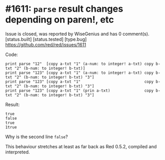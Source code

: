 
#1611: `parse` result changes depending on paren!, etc
================================================================================
Issue is closed, was reported by WiseGenius and has 0 comment(s).
[status.built] [status.tested] [type.bug]
<https://github.com/red/red/issues/1611>

Code:

```
print parse "12"  [copy a-txt "1" (a-num: to integer! a-txt) copy b-txt "2" (b-num: to integer! b-txt)]
print parse "123" [copy a-txt "1" (a-num: to integer! a-txt) copy b-txt "2" (b-num: to integer! b-txt) "3"]
print parse "123" [copy a-txt "1"                            copy b-txt "2" (b-num: to integer! b-txt) "3"]
print parse "123" [copy a-txt "1" (prin a-txt)               copy b-txt "2" (b-num: to integer! b-txt) "3"]
```

Result:

```
true
false
true
1true
```

Why is the second line `false`?

This behaviour stretches at least as far back as Red 0.5.2, compiled and interpreted.



